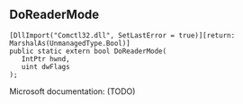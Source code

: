 ## DoReaderMode

```
[DllImport("Comctl32.dll", SetLastError = true)][return: MarshalAs(UnmanagedType.Bool)]
public static extern bool DoReaderMode(
   IntPtr hwnd,
   uint dwFlags
);
```

Microsoft documentation: (TODO)
